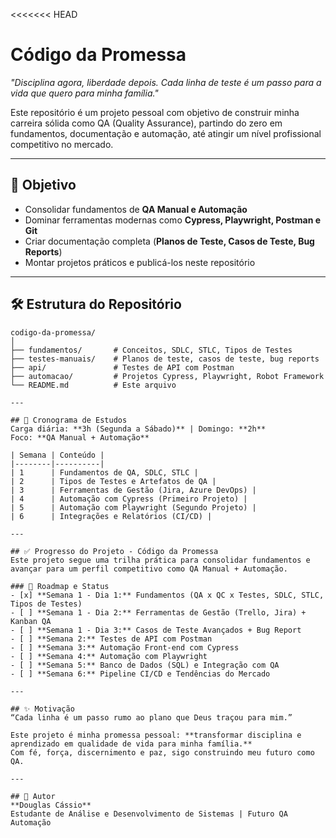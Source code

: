 <<<<<<< HEAD
# Código da Promessa
*"Disciplina agora, liberdade depois. Cada linha de teste é um passo para a vida que quero para minha família."*

Este repositório é um projeto pessoal com objetivo de construir minha carreira sólida como QA (Quality Assurance), partindo do zero em fundamentos, documentação e automação, até atingir um nível profissional competitivo no mercado.

---

## 🎯 Objetivo
- Consolidar fundamentos de **QA Manual e Automação**
- Dominar ferramentas modernas como **Cypress, Playwright, Postman e Git**
- Criar documentação completa (**Planos de Teste, Casos de Teste, Bug Reports**)
- Montar projetos práticos e publicá-los neste repositório

---

## 🛠 **Estrutura do Repositório**

```plaintext
codigo-da-promessa/
│
├── fundamentos/       # Conceitos, SDLC, STLC, Tipos de Testes
├── testes-manuais/    # Planos de teste, casos de teste, bug reports
├── api/               # Testes de API com Postman
├── automacao/         # Projetos Cypress, Playwright, Robot Framework
└── README.md          # Este arquivo

---

## 📅 Cronograma de Estudos
Carga diária: **3h (Segunda a Sábado)** | Domingo: **2h**  
Foco: **QA Manual + Automação**

| Semana | Conteúdo |
|--------|----------|
| 1      | Fundamentos de QA, SDLC, STLC |
| 2      | Tipos de Testes e Artefatos de QA |
| 3      | Ferramentas de Gestão (Jira, Azure DevOps) |
| 4      | Automação com Cypress (Primeiro Projeto) |
| 5      | Automação com Playwright (Segundo Projeto) |
| 6      | Integrações e Relatórios (CI/CD) |

---

## ✅ Progresso do Projeto - Código da Promessa
Este projeto segue uma trilha prática para consolidar fundamentos e avançar para um perfil competitivo como QA Manual + Automação.

### 📅 Roadmap e Status
- [x] **Semana 1 - Dia 1:** Fundamentos (QA x QC x Testes, SDLC, STLC, Tipos de Testes)
- [ ] **Semana 1 - Dia 2:** Ferramentas de Gestão (Trello, Jira) + Kanban QA
- [ ] **Semana 1 - Dia 3:** Casos de Teste Avançados + Bug Report
- [ ] **Semana 2:** Testes de API com Postman
- [ ] **Semana 3:** Automação Front-end com Cypress
- [ ] **Semana 4:** Automação com Playwright
- [ ] **Semana 5:** Banco de Dados (SQL) e Integração com QA
- [ ] **Semana 6:** Pipeline CI/CD e Tendências do Mercado

---

## ✨ Motivação
“Cada linha é um passo rumo ao plano que Deus traçou para mim.”

Este projeto é minha promessa pessoal: **transformar disciplina e aprendizado em qualidade de vida para minha família.**  
Com fé, força, discernimento e paz, sigo construindo meu futuro como QA.

---

## 📌 Autor
**Douglas Cássio**  
Estudante de Análise e Desenvolvimento de Sistemas | Futuro QA Automação